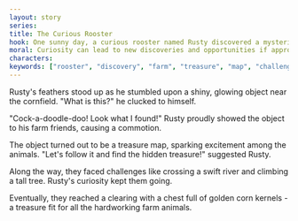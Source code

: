 ```yaml
---
layout: story
series: 
title: The Curious Rooster
hook: One sunny day, a curious rooster named Rusty discovered a mysterious object in the farm. What could it be?
moral: Curiosity can lead to new discoveries and opportunities if approached with caution and patience.
characters: 
keywords: ["rooster", "discovery", "farm", "treasure", "map", "challenges", "teamwork", "patience", "curiosity", "friendship"]
---
```


Rusty's feathers stood up as he stumbled upon a shiny, glowing object near the cornfield. "What is this?" he clucked to himself.

"Cock-a-doodle-doo! Look what I found!" Rusty proudly showed the object to his farm friends, causing a commotion.

The object turned out to be a treasure map, sparking excitement among the animals. "Let's follow it and find the hidden treasure!" suggested Rusty.

Along the way, they faced challenges like crossing a swift river and climbing a tall tree. Rusty's curiosity kept them going.

Eventually, they reached a clearing with a chest full of golden corn kernels - a treasure fit for all the hardworking farm animals.

